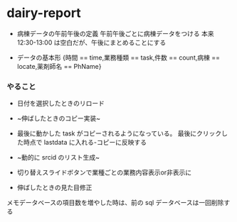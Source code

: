 # dairy-report

- 病棟データの午前午後の定義 午前午後ごとに病棟データをつける
  本来 12:30-13:00 は空白だが、午後にまとめることにする

- データの基本形 {時間 == time,業務種類 == task,件数 == count,病棟 ==
  locate,薬剤師名 == PhName}

### やること


- 日付を選択したときのリロード

- ~伸ばしたときのコピー実装~

- 最後に動かした task がコピーされるようになっている。
  最後にクリックした時点で lastdata に入れる-コピーに反映する

- ~動的に srcid のリスト生成~

- 切り替えスライドボタンで業種ごとの業務内容表示or非表示に

- 伸ばしたときの見た目修正

メモデータベースの項目数を増やした時は、前の sql データベースは一回削除する
